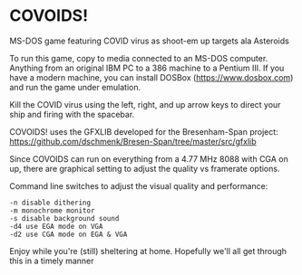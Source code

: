 # COVOIDS!
MS-DOS game featuring COVID virus as shoot-em up targets ala Asteroids

To run this game, copy to media connected to an MS-DOS computer. Anything from an original IBM PC to a 386 machine to a Pentium III. If you have a modern machine, you can install DOSBox (https://www.dosbox.com) and run the game under emulation.

Kill the COVID virus using the left, right, and up arrow keys to direct your ship and firing with the spacebar.

COVOIDS! uses the GFXLIB developed for the Bresenham-Span project: https://github.com/dschmenk/Bresen-Span/tree/master/src/gfxlib

Since COVOIDS can run on everything from a 4.77 MHz 8088 with CGA on up, there are graphical setting to adjust the quality vs framerate options.

Command line switches to adjust the visual quality and performance: 

    -n disable dithering
    -m monochrome monitor
    -s disable background sound
    -d4 use EGA mode on VGA
    -d2 use CGA mode on EGA & VGA

Enjoy while you're (still) sheltering at home. Hopefully we'll all get through this in a timely manner
